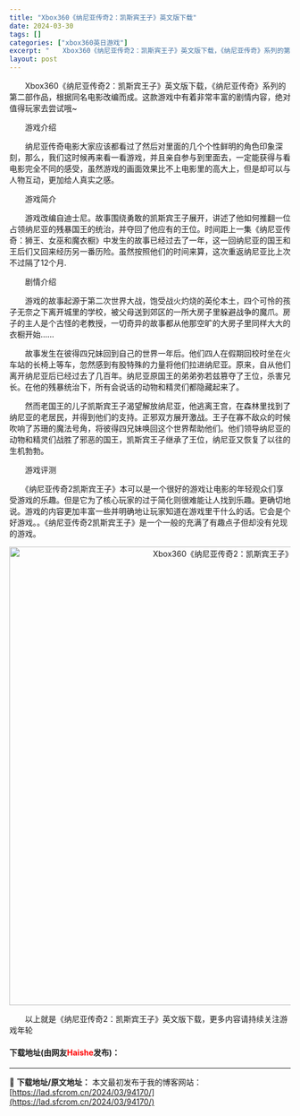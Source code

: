 ```yaml
---
title: "Xbox360《纳尼亚传奇2：凯斯宾王子》英文版下载"
date: 2024-03-30
tags: []
categories: ["xbox360英日游戏"]
excerpt: "　　Xbox360《纳尼亚传奇2：凯斯宾王子》英文版下载，《纳尼亚传奇》系列的第二部作品，根据同名电影改编而成。这款游戏中有着非常丰富的剧情内容，绝对值得玩家去尝试哦~ 　　游戏介绍 　　纳尼亚传奇电影大家应该都看过了然后对里面的几个个性鲜明的角色印象深刻，那么，我们这时候再来看一看游戏，并且亲自参&hellip;"
layout: post
---
```


 <p>　　Xbox360《纳尼亚传奇2：凯斯宾王子》英文版下载，《纳尼亚传奇》系列的第二部作品，根据同名电影改编而成。这款游戏中有着非常丰富的剧情内容，绝对值得玩家去尝试哦~</p> <p>　　游戏介绍</p> <p>　　纳尼亚传奇电影大家应该都看过了然后对里面的几个个性鲜明的角色印象深刻，那么，我们这时候再来看一看游戏，并且亲自参与到里面去，一定能获得与看电影完全不同的感受，虽然游戏的画面效果比不上电影里的高大上，但是却可以与人物互动，更加给人真实之感。</p> <p>　　游戏简介</p> <p>　　游戏改编自迪士尼。故事围绕勇敢的凯斯宾王子展开，讲述了他如何推翻一位占领纳尼亚的残暴国王的统治，并夺回了他应有的王位。时间距上一集《纳尼亚传奇：狮王、女巫和魔衣橱》中发生的故事已经过去了一年，这一回纳尼亚的国王和王后们又回来经历另一番历险。虽然按照他们的时间来算，这次重返纳尼亚比上次不过隔了12个月.</p> <p>　　剧情介绍</p> <p>　　游戏的故事起源于第二次世界大战，饱受战火灼烧的英伦本土，四个可怜的孩子无奈之下离开城里的学校，被父母送到郊区的一所大房子里躲避战争的魔爪。房子的主人是个古怪的老教授，一切奇异的故事都从他那空旷的大房子里同样大大的衣橱开始&hellip;&hellip;</p> <p>　　故事发生在彼得四兄妹回到自己的世界一年后。他们四人在假期回校时坐在火车站的长椅上等车，忽然感到有股特殊的力量将他们拉进纳尼亚。原来，自从他们离开纳尼亚后已经过去了几百年。纳尼亚原国王的弟弟弥若兹篡夺了王位，杀害兄长。在他的残暴统治下，所有会说话的动物和精灵们都隐藏起来了。</p> <p>　　然而老国王的儿子凯斯宾王子渴望解放纳尼亚，他逃离王宫，在森林里找到了纳尼亚的老居民，并得到他们的支持。正邪双方展开激战。王子在寡不敌众的时候吹响了苏珊的魔法号角，将彼得四兄妹唤回这个世界帮助他们。他们领导纳尼亚的动物和精灵们战胜了邪恶的国王，凯斯宾王子继承了王位，纳尼亚又恢复了以往的生机勃勃。</p> <p>　　游戏评测</p> <p>　　《纳尼亚传奇2凯斯宾王子》本可以是一个很好的游戏让电影的年轻观众们享受游戏的乐趣。但是它为了核心玩家的过于简化则很难能让人找到乐趣。更确切地说。游戏的内容更加丰富一些并明确地让玩家知道在游戏里干什么的话。它会是个好游戏。。《纳尼亚传奇2凯斯宾王子》是一个一般的充满了有趣点子但却没有兑现的游戏。</p> <p align="center"><img align="" border="0" src="https://lad.sfcrom.cn/wp-content/uploads/2024/03/20240330_6607d5a945304.jpg" width="819" alt="Xbox360《纳尼亚传奇2：凯斯宾王子》英文版下载" /></p> <p>　　以上就是《纳尼亚传奇2：凯斯宾王子》英文版下载，更多内容请持续关注游戏年轮</p> <p><h4>下载地址(由网友<font color="red">Haishe</font>发布)：</h4></p> 

---
📖 **下载地址/原文地址：** 本文最初发布于我的博客网站：[https://lad.sfcrom.cn/2024/03/94170/](https://lad.sfcrom.cn/2024/03/94170/)
